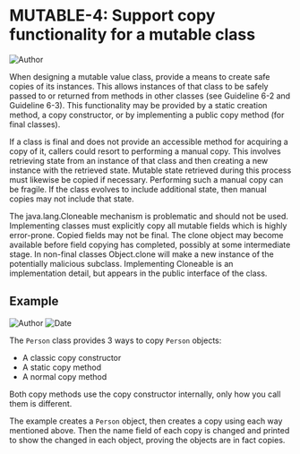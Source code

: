 # MUTABLE-4: Support copy functionality for a mutable class
![Author](https://img.shields.io/badge/Author-Oracle-blue.svg)


When designing a mutable value class, provide a means to create safe copies of its instances. This allows instances of that class to be safely passed to or returned from methods in other classes (see Guideline 6-2 and Guideline 6-3). This functionality may be provided by a static creation method, a copy constructor, or by implementing a public copy method (for final classes).

If a class is final and does not provide an accessible method for acquiring a copy of it, callers could resort to performing a manual copy. This involves retrieving state from an instance of that class and then creating a new instance with the retrieved state. Mutable state retrieved during this process must likewise be copied if necessary. Performing such a manual copy can be fragile. If the class evolves to include additional state, then manual copies may not include that state.

The java.lang.Cloneable mechanism is problematic and should not be used. Implementing classes must explicitly copy all mutable fields which is highly error-prone. Copied fields may not be final. The clone object may become available before field copying has completed, possibly at some intermediate stage. In non-final classes Object.clone will make a new instance of the potentially malicious subclass. Implementing Cloneable is an implementation detail, but appears in the public interface of the class.


## Example

![Author](https://img.shields.io/badge/Author-Robin.Peiremans-blue.svg)
![Date](https://img.shields.io/badge/Date-20171226-lightgrey.svg)

The ```Person``` class provides 3 ways to copy ```Person``` objects:

* A classic copy constructor
* A static copy method
* A normal copy method

Both copy methods use the copy constructor internally, only how you call them is different.

The example creates a ```Person``` object, then creates a copy using each way mentioned above. Then the name field of each copy is changed and printed to show the changed in each object, proving the objects are in fact copies.
 